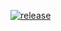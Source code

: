 [![release](https://github.com/hoangndst/danchoicloud/actions/workflows/release.yaml/badge.svg)](https://github.com/hoangndst/danchoicloud/actions/workflows/release.yaml)